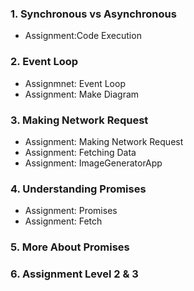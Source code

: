 ### 1. Synchronous vs Asynchronous
- Assignment:Code Execution
### 2. Event Loop
- Assignmnet: Event Loop
- Assignment: Make Diagram
### 3. Making Network Request
- Assignment: Making Network Request
- Assignment: Fetching Data
- Assignment: ImageGeneratorApp
### 4. Understanding Promises
- Assignment: Promises
- Assignment: Fetch
### 5. More About Promises
### 6. Assignment Level 2 & 3 

